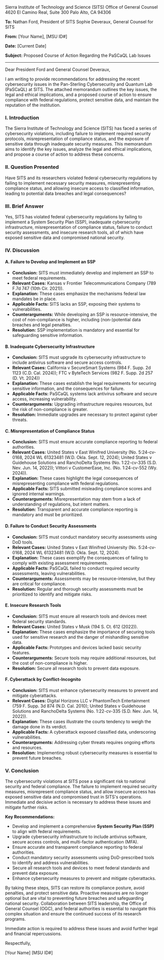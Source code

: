 Sierra Institute of Technology and Science (SITS)
Office of General Counsel
4620 El Camino Real, Suite 300
Palo Alto, CA 94306

**To:**
Nathan Ford, President of SITS
Sophie Deveraux, General Counsel for SITS

**From:**
[Your Name], [MSU ID#]

**Date:** [Current Date]

**Subject:** Proposed Course of Action Regarding the PaSCaQL Lab Issues

---

Dear President Ford and General Counsel Deveraux,

I am writing to provide recommendations for addressing the recent cybersecurity issues in the Pan-Sterling Cybersecurity and Quantum Lab (PaSCaQL) at SITS. The attached memorandum outlines the key issues, the legal and ethical implications, and a proposed course of action to ensure compliance with federal regulations, protect sensitive data, and maintain the reputation of the institution.

### I. Introduction

The Sierra Institute of Technology and Science (SITS) has faced a series of cybersecurity violations, including failure to implement required security protocols, misrepresentation of compliance status, and the exposure of sensitive data through inadequate security measures. This memorandum aims to identify the key issues, analyze the legal and ethical implications, and propose a course of action to address these concerns.

### II. Question Presented

Have SITS and its researchers violated federal cybersecurity regulations by failing to implement necessary security measures, misrepresenting compliance status, and allowing insecure access to classified information, leading to potential data breaches and legal consequences?

### III. Brief Answer

Yes, SITS has violated federal cybersecurity regulations by failing to implement a System Security Plan (SSP), inadequate cybersecurity infrastructure, misrepresentation of compliance status, failure to conduct security assessments, and insecure research tools, all of which have exposed sensitive data and compromised national security.

### IV. Discussion

#### A. Failure to Develop and Implement an SSP

- **Conclusion:** SITS must immediately develop and implement an SSP to meet federal requirements.
- **Relevant Cases:** Kansas v Frontier Telecommunications Company (789 F.7d 747 (10th Cir. 2021)).
- **Explanation:** These cases emphasize the mechanisms federal law mandates be in place.
- **Applicable Facts:** SITS lacks an SSP, exposing their systems to vulnerabilities.
- **Counterarguments:** While developing an SSP is resource-intensive, the cost of non-compliance is higher, including (non-)potential data breaches and legal penalties.
- **Resolution:** SSP implementation is mandatory and essential for safeguarding sensitive information.

#### B. Inadequate Cybersecurity Infrastructure

- **Conclusion:** SITS must upgrade its cybersecurity infrastructure to include antivirus software and secure access controls.
- **Relevant Cases:** California v SecureSmart Systems (984 F. Supp. 2d 1123 (C.D. Cal. 2024)); FTC v ByteTech Services (982 F. Supp. 2d 257 (D. Vt. 2024))
- **Explanation:** These cases establish the legal requirements for securing sensitive information, and the consequences for failure.
- **Applicable Facts:** PaSCaQL systems lack antivirus software and secure access, increasing vulnerability.
- **Counterarguments:** Upgrading infrastructure requires resources, but the risk of non-compliance is greater.
- **Resolution:** Immediate upgrades are necessary to protect against cyber threats.

#### C. Misrepresentation of Compliance Status

- **Conclusion:** SITS must ensure accurate compliance reporting to federal authorities.
- **Relevant Cases:** United States v East Winifred University (No. 5:24-cv-0168, 2024 WL 61323481 (W.D. Okla. Sept. 12, 2024); United States v Guidehouse Solutions and RanchoDelta Systems (No. 1:22-cv-335 (S.D. Nev. Jun. 14, 2022)); Vittori v CustomerEase, Inc. (No. 1:24-cv-552 (Wy. 2024)).
- **Explanation:** These cases highlight the legal consequences of misrepresenting compliance with federal regulations.
- **Applicable Facts:** SITS submitted misleading compliance scores and ignored internal warnings.
- **Counterarguments:** Misrepresentation may stem from a lack of understanding of regulations, but intent matters.
- **Resolution:** Transparent and accurate compliance reporting is mandatory and must be prioritized.

#### D. Failure to Conduct Security Assessments

- **Conclusion:** SITS must conduct mandatory security assessments using DoD tools.
- **Relevant Cases:** United States v East Winifred University (No. 5:24-cv-0168, 2024 WL 61323481 (W.D. Okla. Sept. 12, 2024).
- **Explanation:** These cases exemplify the consequences of failing to comply with existing assessment requirements.
- **Applicable Facts:** PaSCaQL failed to conduct required security assessments, leaving vulnerabilities.
- **Counterarguments:** Assessments may be resource-intensive, but they are critical for compliance.
- **Resolution:** Regular and thorough security assessments must be prioritized to identify and mitigate risks.

#### E. Insecure Research Tools

- **Conclusion:** SITS must ensure all research tools and devices meet federal security standards.
- **Relevant Cases:** United States v Musk (194 S. Ct. 612 (2022)).
- **Explanation:** These cases emphasize the importance of securing tools used for sensitive research and the danger of mishandling sensitive data.
- **Applicable Facts:** Prototypes and devices lacked basic security features.
- **Counterarguments:** Secure tools may require additional resources, but the cost of non-compliance is higher.
- **Resolution:** Secure all research tools to prevent data exposure.

#### F. Cyberattack by Conflict-Incognito

- **Conclusion:** SITS must enhance cybersecurity measures to prevent and mitigate cyberattacks.
- **Relevant Cases:** Digital Horizons LLC v PhantomTech Entertainment (759 F. Supp. 3d 874 (N.D. Cal. 2010); United States v Guidehouse Solutions and RanchoDelta Systems (No. 1:22-cv-335 (S.D. Nev. Jun. 14, 2022)).
- **Explanation:** These cases illustrate the courts tendency to weigh the damage done in its verdict.
- **Applicable Facts:** A cyberattack exposed classified data, underscoring vulnerabilities.
- **Counterarguments:** Addressing cyber threats requires ongoing efforts and resources.
- **Resolution:** Implementing robust cybersecurity measures is essential to prevent future breaches.

### V. Conclusion

The cybersecurity violations at SITS pose a significant risk to national security and federal compliance. The failure to implement required security measures, misrepresent compliance status, and allow insecure access has exposed sensitive data and compromised trust in SITS's operations. Immediate and decisive action is necessary to address these issues and mitigate further risks.

**Key Recommendations:**

- Develop and implement a comprehensive **System Security Plan (SSP)** to align with federal requirements.
- Upgrade cybersecurity infrastructure to include antivirus software, secure access controls, and multi-factor authentication (MFA).
- Ensure accurate and transparent compliance reporting to federal authorities.
- Conduct mandatory security assessments using DoD-prescribed tools to identify and address vulnerabilities.
- Secure all research tools and devices to meet federal standards and prevent data exposure.
- Enhance cybersecurity measures to prevent and mitigate cyberattacks.

By taking these steps, SITS can restore its compliance posture, avoid penalties, and protect sensitive data. Proactive measures are no longer optional but are vital to preventing future breaches and safeguarding national security. Collaboration between SITS leadership, the Office of General Counsel (OGC), and federal authorities is essential to navigate this complex situation and ensure the continued success of its research programs.

Immediate action is required to address these issues and avoid further legal and financial repercussions.

Respectfully,

[Your Name]
[MSU ID#]

